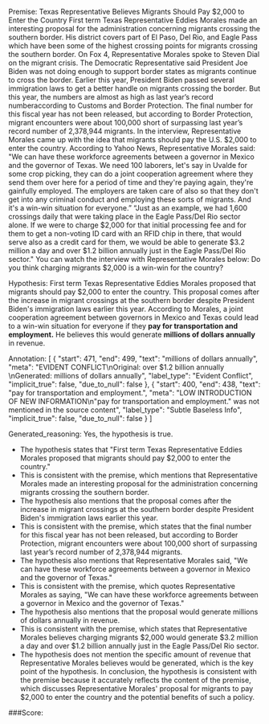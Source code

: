 
Premise:
Texas Representative Believes Migrants Should Pay $2,000 to Enter the Country
First term Texas Representative Eddies Morales made an interesting proposal for the administration concerning migrants crossing the southern border. His district covers part of El Paso, Del Rio, and Eagle Pass which have been some of the highest crossing points for migrants crossing the southern border.
On Fox 4, Representative Morales spoke to Steven Dial on the migrant crisis. The Democratic Representative said President Joe Biden was not doing enough to support border states as migrants continue to cross the border.
Earlier this year, President Biden passed several immigration laws to get a better handle on migrants crossing the border. But this year, the numbers are almost as high as last year’s record numberaccording to Customs and Border Protection.
The final number for this fiscal year has not been released, but according to Border Protection, migrant encounters were about 100,000 short of surpassing last year’s record number of 2,378,944 migrants.
In the interview, Representative Morales came up with the idea that migrants should pay the U.S. $2,000 to enter the country.
According to Yahoo News, Representative Morales said:
"We can have these workforce agreements between a governor in Mexico and the governor of Texas. We need 100 laborers, let's say in Uvalde for some crop picking, they can do a joint cooperation agreement where they send them over here for a period of time and they're paying again, they're gainfully employed. The employers are taken care of also so that they don't get into any criminal conduct and employing these sorts of migrants. And it's a win-win situation for everyone.”
“Just as an example, we had 1,600 crossings daily that were taking place in the Eagle Pass/Del Rio sector alone. If we were to charge $2,000 for that initial processing fee and for them to get a non-voting ID card with an RFID chip in there, that would serve also as a credit card for them, we would be able to generate $3.2 million a day and over $1.2 billion annually just in the Eagle Pass/Del Rio sector."
You can watch the interview with Representative Morales below:
Do you think charging migrants $2,000 is a win-win for the country?

Hypothesis:
First term Texas Representative Eddies Morales proposed that migrants should pay $2,000 to enter the country. This proposal comes after the increase in migrant crossings at the southern border despite President Biden's immigration laws earlier this year. According to Morales, a joint cooperation agreement between governors in Mexico and Texas could lead to a win-win situation for everyone if they **pay for transportation and employment.** He believes this would generate **millions of dollars annually** in revenue.

Annotation:
[
  {
    "start": 471,
    "end": 499,
    "text": "millions of dollars annually",
    "meta": "EVIDENT CONFLICT\nOriginal: over $1.2 billion annually \nGenerated: millions of dollars annually",
    "label_type": "Evident Conflict",
    "implicit_true": false,
    "due_to_null": false
  },
  {
    "start": 400,
    "end": 438,
    "text": "pay for transportation and employment.",
    "meta": "LOW INTRODUCTION OF NEW INFORMATION\n\"pay for transportation and employment.\" was not mentioned in the source content",
    "label_type": "Subtle Baseless Info",
    "implicit_true": false,
    "due_to_null": false
  }
]

Generated_reasoning:
Yes, the hypothesis is true. 
- The hypothesis states that "First term Texas Representative Eddies Morales proposed that migrants should pay $2,000 to enter the country." 
- This is consistent with the premise, which mentions that Representative Morales made an interesting proposal for the administration concerning migrants crossing the southern border. 
- The hypothesis also mentions that the proposal comes after the increase in migrant crossings at the southern border despite President Biden's immigration laws earlier this year. 
- This is consistent with the premise, which states that the final number for this fiscal year has not been released, but according to Border Protection, migrant encounters were about 100,000 short of surpassing last year’s record number of 2,378,944 migrants. 
- The hypothesis also mentions that Representative Morales said, "We can have these workforce agreements between a governor in Mexico and the governor of Texas." 
- This is consistent with the premise, which quotes Representative Morales as saying, "We can have these workforce agreements between a governor in Mexico and the governor of Texas." 
- The hypothesis also mentions that the proposal would generate millions of dollars annually in revenue. 
- This is consistent with the premise, which states that Representative Morales believes charging migrants $2,000 would generate $3.2 million a day and over $1.2 billion annually just in the Eagle Pass/Del Rio sector. 
- The hypothesis does not mention the specific amount of revenue that Representative Morales believes would be generated, which is the key point of the hypothesis. In conclusion, the hypothesis is consistent with the premise because it accurately reflects the content of the premise, which discusses Representative Morales' proposal for migrants to pay $2,000 to enter the country and the potential benefits of such a policy.

###Score:
